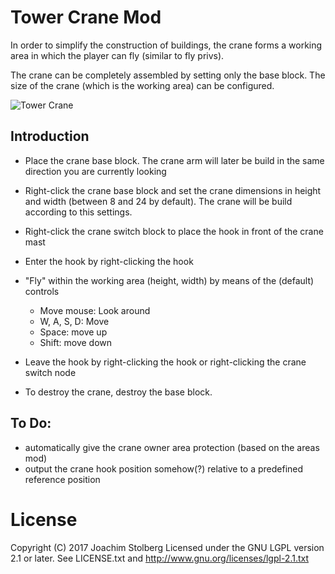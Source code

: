 # Tower Crane Mod
In order to simplify the construction of buildings, the crane forms a working area in which the player can fly (similar to fly privs).

The crane can be completely assembled by setting only the base block.
The size of the crane (which is the working area) can be configured.

![Tower Crane](https://github.com/joe7575/Minetest-Towercrane/blob/master/towercrane640.png)


## Introduction
* Place the crane base block.
  The crane arm will later be build in the same direction you are currently looking 

* Right-click the crane base block and set the crane dimensions in height and width (between 8 and 24 by default).
  The crane will be build according to this settings.

* Right-click the crane switch block to place the hook in front of the crane mast

* Enter the hook by right-clicking the hook

* "Fly" within the working area (height, width) by means of the (default) controls
  - Move mouse: Look around
  - W, A, S, D: Move
  - Space: move up
  - Shift: move down

* Leave the hook by right-clicking the hook or right-clicking the crane switch node

* To destroy the crane, destroy the base block.


## To Do:
- automatically give the crane owner area protection  (based on the areas mod)
- output the crane hook position somehow(?) relative to a predefined reference position


# License
Copyright (C) 2017 Joachim Stolberg
Licensed under the GNU LGPL version 2.1 or later. See LICENSE.txt and http://www.gnu.org/licenses/lgpl-2.1.txt
